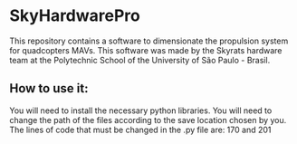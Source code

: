 # SkyHardwarePro
This repository contains a software to dimensionate the propulsion system for quadcopters MAVs.
This software was made by the Skyrats hardware team at the Polytechnic School of the University of São Paulo - Brasil.


## How to use it:
You will need to install the necessary python libraries.
You will need to change the path of the files according to the save location chosen by you. The lines of code that must be changed in the .py file are: 170 and 201
